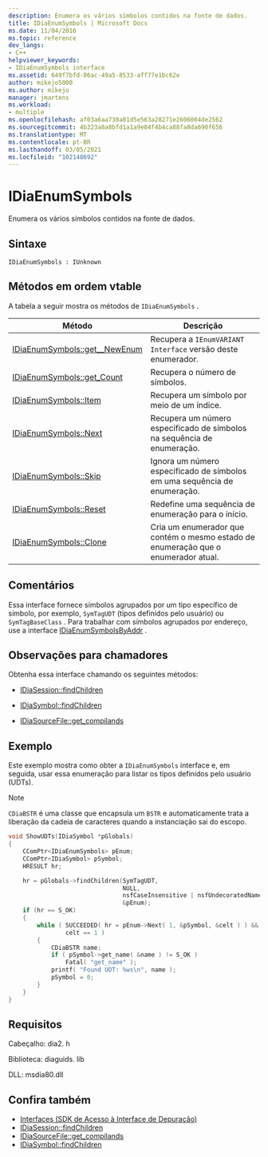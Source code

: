 ```yaml
---
description: Enumera os vários símbolos contidos na fonte de dados.
title: IDiaEnumSymbols | Microsoft Docs
ms.date: 11/04/2016
ms.topic: reference
dev_langs:
- C++
helpviewer_keywords:
- IDiaEnumSymbols interface
ms.assetid: 649f7bfd-86ac-49a5-8533-aff77e1bc62e
author: mikejo5000
ms.author: mikejo
manager: jmartens
ms.workload:
- multiple
ms.openlocfilehash: af03a6aa730a81d5e563a28271e2606004de2562
ms.sourcegitcommit: 4b323a8a8bfd1a1a9e84f4b4ca88fa8da690f656
ms.translationtype: MT
ms.contentlocale: pt-BR
ms.lasthandoff: 03/05/2021
ms.locfileid: "102148692"
---
```

# <a name="idiaenumsymbols"></a>IDiaEnumSymbols
Enumera os vários símbolos contidos na fonte de dados.

## <a name="syntax"></a>Sintaxe

```
IDiaEnumSymbols : IUnknown
```

## <a name="methods-in-vtable-order"></a>Métodos em ordem vtable
A tabela a seguir mostra os métodos de `IDiaEnumSymbols` .

|Método|Descrição|
|------------|-----------------|
|[IDiaEnumSymbols::get__NewEnum](../../debugger/debug-interface-access/idiaenumsymbols-get-newenum.md)|Recupera a `IEnumVARIANT Interface` versão deste enumerador.|
|[IDiaEnumSymbols::get_Count](../../debugger/debug-interface-access/idiaenumsymbols-get-count.md)|Recupera o número de símbolos.|
|[IDiaEnumSymbols::Item](../../debugger/debug-interface-access/idiaenumsymbols-item.md)|Recupera um símbolo por meio de um índice.|
|[IDiaEnumSymbols::Next](../../debugger/debug-interface-access/idiaenumsymbols-next.md)|Recupera um número especificado de símbolos na sequência de enumeração.|
|[IDiaEnumSymbols::Skip](../../debugger/debug-interface-access/idiaenumsymbols-skip.md)|Ignora um número especificado de símbolos em uma sequência de enumeração.|
|[IDiaEnumSymbols::Reset](../../debugger/debug-interface-access/idiaenumsymbols-reset.md)|Redefine uma sequência de enumeração para o início.|
|[IDiaEnumSymbols::Clone](../../debugger/debug-interface-access/idiaenumsymbols-clone.md)|Cria um enumerador que contém o mesmo estado de enumeração que o enumerador atual.|

## <a name="remarks"></a>Comentários
Essa interface fornece símbolos agrupados por um tipo específico de símbolo, por exemplo, `SymTagUDT` (tipos definidos pelo usuário) ou `SymTagBaseClass` . Para trabalhar com símbolos agrupados por endereço, use a interface [IDiaEnumSymbolsByAddr](../../debugger/debug-interface-access/idiaenumsymbolsbyaddr.md) .

## <a name="notes-for-callers"></a>Observações para chamadores
Obtenha essa interface chamando os seguintes métodos:

- [IDiaSession::findChildren](../../debugger/debug-interface-access/idiasession-findchildren.md)

- [IDiaSymbol::findChildren](../../debugger/debug-interface-access/idiasymbol-findchildren.md)

- [IDiaSourceFile::get_compilands](../../debugger/debug-interface-access/idiasourcefile-get-compilands.md)

## <a name="example"></a>Exemplo
Este exemplo mostra como obter a `IDiaEnumSymbols` interface e, em seguida, usar essa enumeração para listar os tipos definidos pelo usuário (UDTs).

> [!NOTE]
> `CDiaBSTR` é uma classe que encapsula um `BSTR` e automaticamente trata a liberação da cadeia de caracteres quando a instanciação sai do escopo.

```C++
void ShowUDTs(IDiaSymbol *pGlobals)
{
    CComPtr<IDiaEnumSymbols> pEnum;
    CComPtr<IDiaSymbol> pSymbol;
    HRESULT hr;

    hr = pGlobals->findChildren(SymTagUDT,
                                NULL,
                                nsfCaseInsensitive | nsfUndecoratedName,
                                &pEnum);
    if (hr == S_OK)
    {
        while ( SUCCEEDED( hr = pEnum->Next( 1, &pSymbol, &celt ) ) &&
                celt == 1 )
        {
            CDiaBSTR name;
            if ( pSymbol->get_name( &name ) != S_OK )
                Fatal( "get_name" );
            printf( "Found UDT: %ws\n", name );
            pSymbol = 0;
        }
    }
}
```

## <a name="requirements"></a>Requisitos
Cabeçalho: dia2. h

Biblioteca: diaguids. lib

DLL: msdia80.dll

## <a name="see-also"></a>Confira também
- [Interfaces (SDK de Acesso à Interface de Depuração)](../../debugger/debug-interface-access/interfaces-debug-interface-access-sdk.md)
- [IDiaSession::findChildren](../../debugger/debug-interface-access/idiasession-findchildren.md)
- [IDiaSourceFile::get_compilands](../../debugger/debug-interface-access/idiasourcefile-get-compilands.md)
- [IDiaSymbol::findChildren](../../debugger/debug-interface-access/idiasymbol-findchildren.md)
